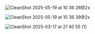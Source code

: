![CleanShot 2025-05-19 at 10 36 26@2x](https://github.com/user-attachments/assets/63308bbd-abf3-4c77-9713-6ddeb02235e3)

![CleanShot 2025-05-19 at 10 36 39@2x](https://github.com/user-attachments/assets/c97ddf2a-054a-4226-beda-a1ce63a18aed)

![CleanShot 2025-03-17 at 21 40 55 (1)](https://github.com/user-attachments/assets/d47073f7-f6fc-4c47-964d-221bc6709edb)
